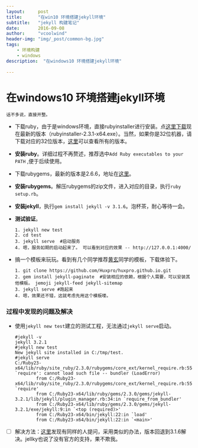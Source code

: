 ```yaml
---
layout:     post
title:      "在win10 环境搭建jekyll环境"
subtitle:   "jekyll 构建笔记"
date:       2016-09-08
author:     "vcoolwind"
header-img: "img/_post/common-bg.jpg"
tags:
    - 环境构建
    - windows
description:  "在windows10 环境搭建jekyll环境"
    
---
```


# 在windows10 环境搭建jekyll环境
    话不多说，直接开整。

- 下载ruby，由于是windows环境，直接rubyinstaller进行安装。点[这里下载](http://dl.bintray.com/oneclick/rubyinstaller/rubyinstaller-2.3.1-x64.exe)现在最新的版本（rubyinstaller-2.3.1-x64.exe）。当然，如果你是32位机器，请下载对应的32位版本，[这里](http://rubyinstaller.org/downloads/)可以查看所有的版本。
- **安装ruby**。详细过程不再赘述，推荐选中`Add Ruby executables to your PATH` ,便于后续使用。
- 下载rubygems，最新的版本是2.6.6，地址在[这里](https://rubygems.global.ssl.fastly.net/rubygems/rubygems-2.6.6.zip)。 
- **安装rubygems**。解压rubygems的zip文件，进入对应的目录，执行`ruby setup.rb`。
- **安装jekyll**，执行`gem install jekyll -v 3.1.6`。泡杯茶，耐心等待一会。
- **测试验证**。

    ```
    1. jekyll new test
    2. cd test
    3. jekyll serve  #启动服务
    4. 嗯，服务如期的启动起来了。 可以看到对应的效果 -- http://127.0.0.1:4000/ 
    ```
- 搞一个模板来玩玩。看到有几个同学推荐[黄玄](https://github.com/Huxpro/huxpro.github.io)同学的模板，下载体验下。

    ```
    1. git clone https://github.com/Huxpro/huxpro.github.io.git
    2. gem install jekyll-paginate  #安装相应的依赖，根据个人需要，可以安装其他模板。 jemoji jekyll-feed jekyll-sitemap
    3. jekyll serve #跑起来
    4. 嗯，效果还不错，这就考虑先用这个模板喽。
    
    ```



### 过程中发现的问题及解决
- 使用`jekyll new test`建立的测试工程，无法通过`jekyll serve`启动。

    ``` 
    #jekyll -v
    jekyll 3.2.1
    #jekyll new test
    New jekyll site installed in C:/tmp/test.
    #jekyll serve
    C:/Ruby23-x64/lib/ruby/site_ruby/2.3.0/rubygems/core_ext/kernel_require.rb:55:in `require': cannot load such file -- bundler (LoadError)
            from C:/Ruby23-x64/lib/ruby/site_ruby/2.3.0/rubygems/core_ext/kernel_require.rb:55:in `require'
            from C:/Ruby23-x64/lib/ruby/gems/2.3.0/gems/jekyll-3.2.1/lib/jekyll/plugin_manager.rb:34:in `require_from_bundler'
            from C:/Ruby23-x64/lib/ruby/gems/2.3.0/gems/jekyll-3.2.1/exe/jekyll:9:in `<top (required)>'
            from C:/Ruby23-x64/bin/jekyll:22:in `load'
            from C:/Ruby23-x64/bin/jekyll:22:in `<main>'
    ```
- [ ] 解决方法：[这里](https://teamtreehouse.com/community/im-trying-to-get-jekyll-working-on-windows-10-help)发现有同样的人提问，采用类似的办法，版本回退到3.1.6解决。jellky也说了没有官方的支持，果不欺我。